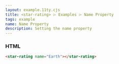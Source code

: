 ```yaml
---
layout: example.11ty.cjs
title: <star-rating> ⌲ Examples ⌲ Name Property
tags: example
name: Name Property
description: Setting the name property
---
```


<star-rating label="Rating"></star-rating>

<h3>HTML</h3>

```html
<star-rating name="Earth"></star-rating>
```
